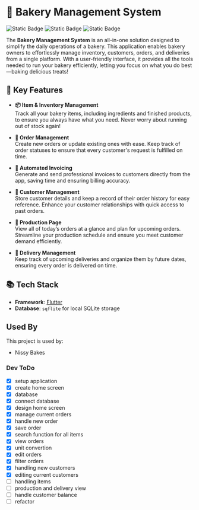 # 🍞 Bakery Management System

![Static Badge](https://img.shields.io/badge/flutter-blue)
![Static Badge](https://img.shields.io/badge/sqflite-green)
![Static Badge](https://img.shields.io/badge/version-1.0-red)

The **Bakery Management System** is an all-in-one solution designed to simplify the daily operations of a bakery. This application enables bakery owners to effortlessly manage inventory, customers, orders, and deliveries from a single platform. With a user-friendly interface, it provides all the tools needed to run your bakery efficiently, letting you focus on what you do best—baking delicious treats!

## 🌟 Key Features

- **📦 Item & Inventory Management**  
  Track all your bakery items, including ingredients and finished products, to ensure you always have what you need. Never worry about running out of stock again!

- **📝 Order Management**  
  Create new orders or update existing ones with ease. Keep track of order statuses to ensure that every customer's request is fulfilled on time.

- **📧 Automated Invoicing**  
  Generate and send professional invoices to customers directly from the app, saving time and ensuring billing accuracy.

- **👥 Customer Management**  
  Store customer details and keep a record of their order history for easy reference. Enhance your customer relationships with quick access to past orders.

- **📅 Production Page**  
  View all of today’s orders at a glance and plan for upcoming orders. Streamline your production schedule and ensure you meet customer demand efficiently.

- **🚚 Delivery Management**  
  Keep track of upcoming deliveries and organize them by future dates, ensuring every order is delivered on time.

## 📚 Tech Stack

*   **Framework**: [Flutter](https://flutter.dev/)
*   **Database**: `sqflite` for local SQLite storage

## Used By

This project is used by:

- Nissy Bakes



### Dev ToDo

- [x] setup application
- [x] create home screen
- [x] database
- [x] connect database
- [x] design home screen 
- [x] manage current orders
- [x] handle new order 
- [x] save order
- [x] search function for all items
- [x] view orders
- [x] unit convertion
- [x] edit orders
- [x] filter orders
- [x] handling new customers
- [x] editing current customers
- [ ] handling items
- [ ] production and delivery view
- [ ] handle customer balance
- [ ] refactor
